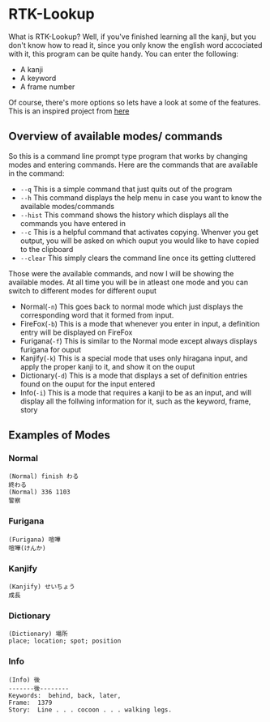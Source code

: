 # RTK-Lookup
What is RTK-Lookup? Well, if you've finished learning all the kanji, but you don't know how to read it, since you only know the english word accociated with it, this program can be quite handy. You can enter the following:
- A kanji
- A keyword
- A frame number

Of course, there's more options so lets have a look at some of the features. This is an inspired project from [here](https://github.com/klieret/rtk-lookup)

## Overview of available modes/ commands
So this is a command line prompt type program that works by changing modes and entering commands. Here are the commands that are available in the command:
- `--q` This is a simple command that just quits out of the program
- `--h` This command displays the help menu in case you want to know the available modes/commands
- `--hist` This command shows the history which displays all the commands you have entered in
- `--c` This is a helpful command that activates copying. Whenver you get output, you will be asked on which ouput you would like to have copied to the clipboard
- `--clear` This simply clears the command line once its getting cluttered

Those were the available commands, and now I will be showing the available modes. At all time you will be in atleast one mode and you can switch to different modes for different ouput

- Normal(`-n`) This goes back to normal mode which just displays the corresponding word that it formed from input.
- FireFox(`-b`) This is a mode that whenever you enter in input, a definition entry will be displayed on FireFox
- Furigana(`-f`) This is similar to the Normal mode except always displays furigana for ouput
- Kanjify(`-k`) This is a special mode that uses only hiragana input, and apply the proper kanji to it, and show it on the ouput
- Dictionary(`-d`) This is a mode that displays a set of definition entries found on the ouput for the input entered
- Info(`-i`) This is a mode that requires a kanji to be as an input, and will display all the follwing information for it, such as the keyword, frame, story

## Examples of Modes
### Normal
```
(Normal) finish わる
終わる
(Normal) 336 1103
警察
```
### Furigana
```
(Furigana) 喧嘩
喧嘩(けんか)
```
### Kanjify
```
(Kanjify) せいちょう
成長
```
### Dictionary
```
(Dictionary) 場所
place; location; spot; position
```
### Info
```
(Info) 後
-------後--------
Keywords:  behind, back, later, 
Frame:  1379
Story:  Line . . . cocoon . . . walking legs.
```
